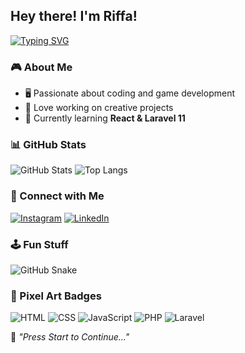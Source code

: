 ## Hey there! I'm Riffa! 

[![Typing SVG](https://readme-typing-svg.demolab.com/?lines=Hello+my+name+is+Muhamad+Riffa+Faturahman;I+am+Newbie+Programer)](https://git.io/typing-svg)


### 🎮 About Me
- 🖥️ Passionate about coding and game development
- 🚀 Love working on creative projects
- 📖 Currently learning **React & Laravel 11**

### 📊 GitHub Stats
![GitHub Stats](https://pixel-profile.vercel.app/api/github-stats?username=faturahaman&theme=road_trip&pixelate_avatar=false)
![Top Langs](https://github-readme-stats.vercel.app/api/top-langs/?username=faturahaman&layout=compact&theme=gruvbox)

### 🔗 Connect with Me
[![Instagram](https://img.shields.io/badge/Twitter-%231DA1F2.svg?&style=for-the-badge&logo=twitter&logoColor=white)](https://twitter.com/your_handle)
[![LinkedIn](https://img.shields.io/badge/LinkedIn-%230A66C2.svg?&style=for-the-badge&logo=linkedin&logoColor=white)](https://linkedin.com/in/your_handle)

### 🕹️ Fun Stuff
![GitHub Snake](https://raw.githubusercontent.com/faturahaman/faturahaman/output/github-snake.svg)


### 🎨 Pixel Art Badges
![HTML](https://img.shields.io/badge/HTML-E34F26?style=for-the-badge&logo=html5&logoColor=white)
![CSS](https://img.shields.io/badge/CSS-1572B6?style=for-the-badge&logo=css3&logoColor=white)
![JavaScript](https://img.shields.io/badge/JavaScript-F7DF1E?style=for-the-badge&logo=javascript&logoColor=black)
![PHP](https://img.shields.io/badge/PHP-777BB4?style=for-the-badge&logo=php&logoColor=white)
![Laravel](https://img.shields.io/badge/Laravel-FF2D20?style=for-the-badge&logo=laravel&logoColor=white)

🎵 *"Press Start to Continue..."*
